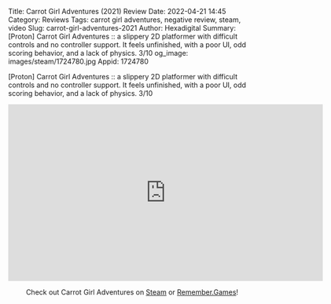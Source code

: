 Title: Carrot Girl Adventures (2021) Review
Date: 2022-04-21 14:45
Category: Reviews
Tags: carrot girl adventures, negative review, steam, video
Slug: carrot-girl-adventures-2021
Author: Hexadigital
Summary: [Proton] Carrot Girl Adventures :: a slippery 2D platformer with difficult controls and no controller support. It feels unfinished, with a poor UI, odd scoring behavior, and a lack of physics. 3/10
og_image: images/steam/1724780.jpg
Appid: 1724780

[Proton] Carrot Girl Adventures :: a slippery 2D platformer with difficult controls and no controller support. It feels unfinished, with a poor UI, odd scoring behavior, and a lack of physics. 3/10

<center><iframe src="https://www.youtube.com/embed/IU6zL6RqHiM?feature=oembed" allow="accelerometer; autoplay; encrypted-media; gyroscope; picture-in-picture" width="640" height="360" frameborder="0"></iframe>

Check out Carrot Girl Adventures on [Steam](https://store.steampowered.com/app/1724780/?curator_clanid=34633900) or [Remember.Games](https://remember.games/game/5625/)!</center>